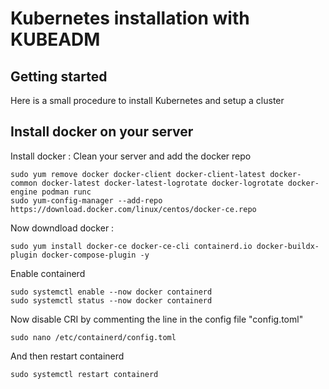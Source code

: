 # Kubernetes installation with KUBEADM



## Getting started

Here is a small procedure to install Kubernetes and setup a cluster

## Install docker on your server

Install docker :
Clean your server and add the docker repo
```shell
sudo yum remove docker docker-client docker-client-latest docker-common docker-latest docker-latest-logrotate docker-logrotate docker-engine podman runc
sudo yum-config-manager --add-repo https://download.docker.com/linux/centos/docker-ce.repo
```

Now downdload docker :
```shell
sudo yum install docker-ce docker-ce-cli containerd.io docker-buildx-plugin docker-compose-plugin -y
```

Enable containerd
```shell
sudo systemctl enable --now docker containerd
sudo systemctl status --now docker containerd
```

Now disable CRI by commenting the line in the config file "config.toml"
```shell
sudo nano /etc/containerd/config.toml
```
And then restart containerd
```shell
sudo systemctl restart containerd
```

